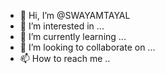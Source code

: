 - 👋 Hi, I’m @SWAYAMTAYAL
- 👀 I’m interested in ...
- 🌱 I’m currently learning ... 
- 💞️ I’m looking to collaborate on ...
- 📫 How to reach me ..

<!---
SWAYAMTAYAL/SWAYAMTAYAL is a ✨ special ✨ repository because its `README.md` (this file) appears on your GitHub profile.
You can click the Preview link to take a look at your changes.
--->
